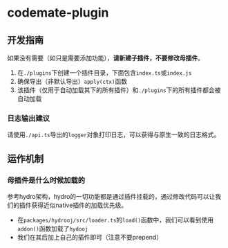# codemate-plugin

## 开发指南

如果没有需要（如只是需要添加功能），**请新建子插件，不要修改母插件**。

1. 在`./plugins`下创建一个插件目录，下面包含`index.ts`或`index.js`
2. 确保导出（非默认导出）`apply(ctx)`函数
3. 该插件（仅用于自动加载其下的所有插件）和`./plugins`下的所有插件都会被自动加载

### 日志输出建议

请使用`./api.ts`导出的`logger`对象打印日志，可以获得与原生一致的日志格式。

## 运作机制

### 母插件是什么时候加载的

参考hydro架构，hydro的一切功能都是通过插件挂载的，通过修改代码可以让我们的插件获得近似native插件的加载优先级。

- 在`packages/hydrooj/src/loader.ts`的`load()`函数中，我们可以看到使用`addon()`函数加载了`hydooj`
- 我们在其后加上自己的插件即可（注意不要prepend）